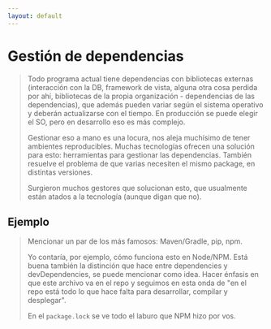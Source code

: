 ```yaml
---
layout: default
---
```


# Gestión de dependencias

> Todo programa actual tiene dependencias con bibliotecas externas (interacción con la DB, framework de vista, alguna otra cosa perdida por ahí, bibliotecas de la propia organización - dependencias de las dependencias), que además pueden variar según el sistema operativo y deberán actualizarse con el tiempo. En producción se puede elegir el SO, pero en desarrollo eso es más complejo.
> 
> Gestionar eso a mano es una locura, nos aleja muchísimo de tener ambientes reproducibles. Muchas tecnologías ofrecen una solución para esto: herramientas para gestionar las dependencias. También resuelve el problema de que varias necesiten el mismo package, en distintas versiones.
> 
> Surgieron muchos gestores que solucionan esto, que usualmente están atados a la tecnología (aunque digan que no).

## Ejemplo

> Mencionar un par de los más famosos: Maven/Gradle, pip, npm.
> 
> Yo contaría, por ejemplo, cómo funciona esto en Node/NPM. Está buena también la distinción que hace entre dependencies y devDependencies, se puede mencionar como idea. Hacer énfasis en que este archivo va en el repo y seguimos en esta onda de "en el repo está todo lo que hace falta para desarrollar, compilar y desplegar".
> 
> En el `package.lock` se ve todo el laburo que NPM hizo por vos.
